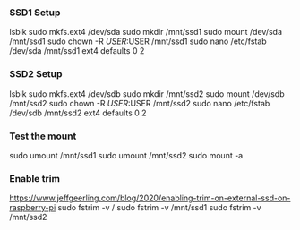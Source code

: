 ### SSD1 Setup
lsblk
sudo mkfs.ext4 /dev/sda
sudo mkdir /mnt/ssd1
sudo mount /dev/sda /mnt/ssd1
sudo chown -R $USER:$USER /mnt/ssd1
sudo nano /etc/fstab
/dev/sda   /mnt/ssd1   ext4   defaults   0   2

### SSD2 Setup
lsblk
sudo mkfs.ext4 /dev/sdb
sudo mkdir /mnt/ssd2
sudo mount /dev/sdb /mnt/ssd2
sudo chown -R $USER:$USER /mnt/ssd2
sudo nano /etc/fstab
/dev/sdb   /mnt/ssd2   ext4   defaults   0   2

### Test the mount
sudo umount /mnt/ssd1
sudo umount /mnt/ssd2
sudo mount -a

### Enable trim
https://www.jeffgeerling.com/blog/2020/enabling-trim-on-external-ssd-on-raspberry-pi
sudo fstrim -v /
sudo fstrim -v /mnt/ssd1
sudo fstrim -v /mnt/ssd2



